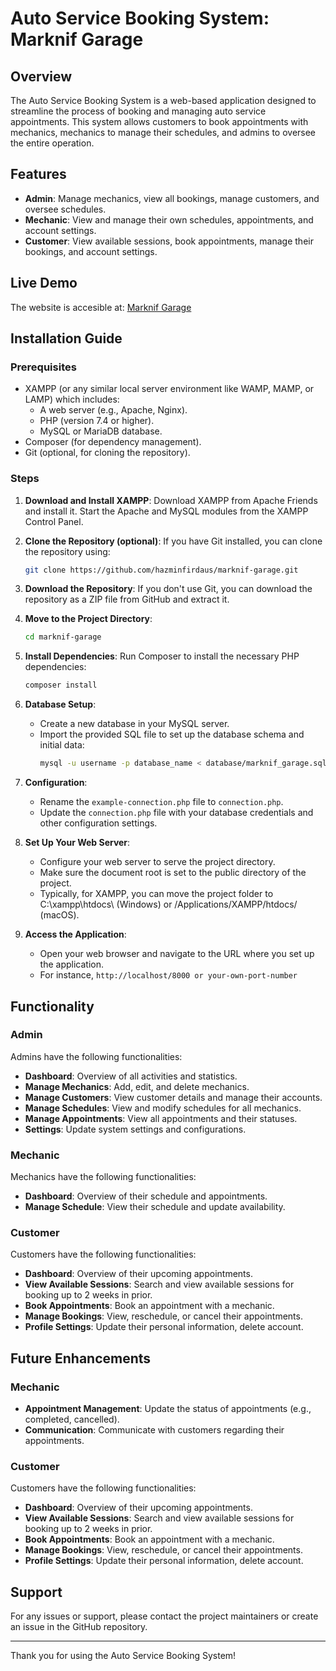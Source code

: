 # Auto Service Booking System: Marknif Garage

## Overview

The Auto Service Booking System is a web-based application designed to streamline the process of booking and managing auto service appointments. This system allows customers to book appointments with mechanics, mechanics to manage their schedules, and admins to oversee the entire operation.

## Features

- **Admin**: Manage mechanics, view all bookings, manage customers, and oversee schedules.
- **Mechanic**: View and manage their own schedules, appointments, and account settings.
- **Customer**: View available sessions, book appointments, manage their bookings, and account settings.

## Live Demo
The website is accesible at: [Marknif Garage](https://marknif.com/)

## Installation Guide

### Prerequisites

- XAMPP (or any similar local server environment like WAMP, MAMP, or LAMP) which includes:
   - A web server (e.g., Apache, Nginx).
   - PHP (version 7.4 or higher).
   - MySQL or MariaDB database.
- Composer (for dependency management).
- Git (optional, for cloning the repository).

### Steps

1. **Download and Install XAMPP**:
   Download XAMPP from Apache Friends and install it.
   Start the Apache and MySQL modules from the XAMPP Control Panel.

2. **Clone the Repository (optional)**:
   If you have Git installed, you can clone the repository using:
   ```sh
   git clone https://github.com/hazminfirdaus/marknif-garage.git
   ```

3. **Download the Repository**:
   If you don't use Git, you can download the repository as a ZIP file from GitHub and extract it.

4. **Move to the Project Directory**:
   ```sh
   cd marknif-garage
   ```

5. **Install Dependencies**:
   Run Composer to install the necessary PHP dependencies:
   ```sh
   composer install
   ```

6. **Database Setup**:
   - Create a new database in your MySQL server.
   - Import the provided SQL file to set up the database schema and initial data:
     ```sh
     mysql -u username -p database_name < database/marknif_garage.sql
     ```
   
7. **Configuration**:
   - Rename the `example-connection.php` file to `connection.php`.
   - Update the `connection.php` file with your database credentials and other configuration settings.

8. **Set Up Your Web Server**:
   - Configure your web server to serve the project directory.
   - Make sure the document root is set to the public directory of the project.
   - Typically, for XAMPP, you can move the project folder to C:\xampp\htdocs\ (Windows) or /Applications/XAMPP/htdocs/ (macOS).

9. **Access the Application**:
   - Open your web browser and navigate to the URL where you set up the application.
   - For instance, `http://localhost/8000 or your-own-port-number`

## Functionality

### Admin

Admins have the following functionalities:

- **Dashboard**: Overview of all activities and statistics.
- **Manage Mechanics**: Add, edit, and delete mechanics.
- **Manage Customers**: View customer details and manage their accounts.
- **Manage Schedules**: View and modify schedules for all mechanics.
- **Manage Appointments**: View all appointments and their statuses.
- **Settings**: Update system settings and configurations.

### Mechanic

Mechanics have the following functionalities:

- **Dashboard**: Overview of their schedule and appointments.
- **Manage Schedule**: View their schedule and update availability.

### Customer

Customers have the following functionalities:

- **Dashboard**: Overview of their upcoming appointments.
- **View Available Sessions**: Search and view available sessions for booking up to 2 weeks in prior.
- **Book Appointments**: Book an appointment with a mechanic.
- **Manage Bookings**: View, reschedule, or cancel their appointments.
- **Profile Settings**: Update their personal information, delete account.

## Future Enhancements

### Mechanic

- **Appointment Management**: Update the status of appointments (e.g., completed, cancelled).
- **Communication**: Communicate with customers regarding their appointments.

### Customer

Customers have the following functionalities:

- **Dashboard**: Overview of their upcoming appointments.
- **View Available Sessions**: Search and view available sessions for booking up to 2 weeks in prior.
- **Book Appointments**: Book an appointment with a mechanic.
- **Manage Bookings**: View, reschedule, or cancel their appointments.
- **Profile Settings**: Update their personal information, delete account.

## Support

For any issues or support, please contact the project maintainers or create an issue in the GitHub repository.

---

Thank you for using the Auto Service Booking System!
